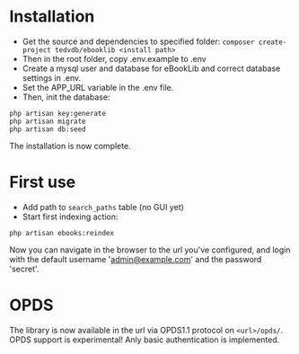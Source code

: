 # Installation
- Get the source and dependencies to specified folder:
```composer create-project tedvdb/ebooklib <install path>```
- Then in the root folder, copy .env.example to .env
- Create a mysql user and database for eBookLib and correct database settings in .env.
- Set the APP_URL variable in the .env file.
- Then, init the database:
```
php artisan key:generate
php artisan migrate
php artisan db:seed
```
The installation is now complete.
# First use
- Add path to ```search_paths``` table (no GUI yet)
- Start first indexing action:
```
php artisan ebooks:reindex
```

Now you can navigate in the browser to the url you've configured, and login with the default username 'admin@example.com' and the password 'secret'.

# OPDS
The library is now available in the url via OPDS1.1 protocol on ```<url>/opds/```.
OPDS support is experimental! Anly basic authentication is implemented.